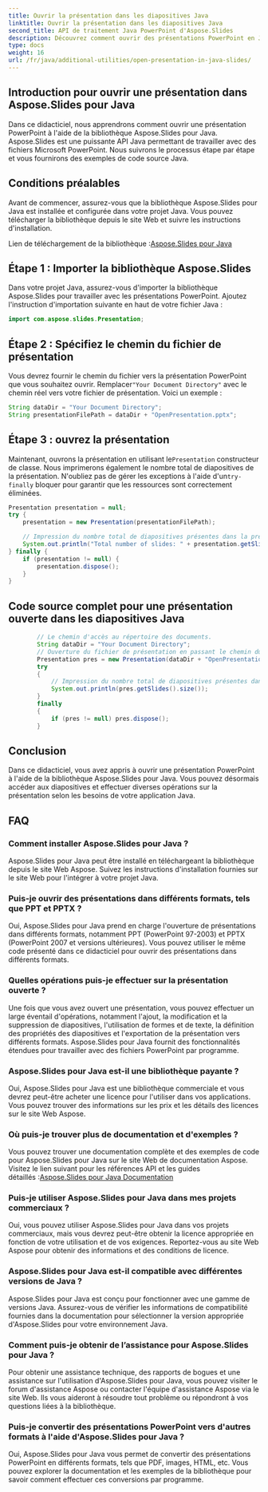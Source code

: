 ```yaml
---
title: Ouvrir la présentation dans les diapositives Java
linktitle: Ouvrir la présentation dans les diapositives Java
second_title: API de traitement Java PowerPoint d'Aspose.Slides
description: Découvrez comment ouvrir des présentations PowerPoint en Java à l'aide d'Aspose.Slides pour Java. Guide étape par étape avec des exemples de code source pour une gestion efficace des présentations.
type: docs
weight: 16
url: /fr/java/additional-utilities/open-presentation-in-java-slides/
---
```


## Introduction pour ouvrir une présentation dans Aspose.Slides pour Java

Dans ce didacticiel, nous apprendrons comment ouvrir une présentation PowerPoint à l'aide de la bibliothèque Aspose.Slides pour Java. Aspose.Slides est une puissante API Java permettant de travailler avec des fichiers Microsoft PowerPoint. Nous suivrons le processus étape par étape et vous fournirons des exemples de code source Java.

## Conditions préalables

Avant de commencer, assurez-vous que la bibliothèque Aspose.Slides pour Java est installée et configurée dans votre projet Java. Vous pouvez télécharger la bibliothèque depuis le site Web et suivre les instructions d'installation.

 Lien de téléchargement de la bibliothèque :[Aspose.Slides pour Java](https://releases.aspose.com/slides/java/)

## Étape 1 : Importer la bibliothèque Aspose.Slides

Dans votre projet Java, assurez-vous d'importer la bibliothèque Aspose.Slides pour travailler avec les présentations PowerPoint. Ajoutez l'instruction d'importation suivante en haut de votre fichier Java :

```java
import com.aspose.slides.Presentation;
```

## Étape 2 : Spécifiez le chemin du fichier de présentation

 Vous devrez fournir le chemin du fichier vers la présentation PowerPoint que vous souhaitez ouvrir. Remplacer`"Your Document Directory"` avec le chemin réel vers votre fichier de présentation. Voici un exemple :

```java
String dataDir = "Your Document Directory";
String presentationFilePath = dataDir + "OpenPresentation.pptx";
```

## Étape 3 : ouvrez la présentation

 Maintenant, ouvrons la présentation en utilisant le`Presentation` constructeur de classe. Nous imprimerons également le nombre total de diapositives de la présentation. N'oubliez pas de gérer les exceptions à l'aide d'un`try-finally` bloquer pour garantir que les ressources sont correctement éliminées.

```java
Presentation presentation = null;
try {
    presentation = new Presentation(presentationFilePath);

    // Impression du nombre total de diapositives présentes dans la présentation
    System.out.println("Total number of slides: " + presentation.getSlides().size());
} finally {
    if (presentation != null) {
        presentation.dispose();
    }
}
```

## Code source complet pour une présentation ouverte dans les diapositives Java

```java
        // Le chemin d'accès au répertoire des documents.
        String dataDir = "Your Document Directory";
        // Ouverture du fichier de présentation en passant le chemin du fichier au constructeur de la classe Présentation
        Presentation pres = new Presentation(dataDir + "OpenPresentation.pptx");
        try
        {
            // Impression du nombre total de diapositives présentes dans la présentation
            System.out.println(pres.getSlides().size());
        }
        finally
        {
            if (pres != null) pres.dispose();
        }
```

## Conclusion

Dans ce didacticiel, vous avez appris à ouvrir une présentation PowerPoint à l'aide de la bibliothèque Aspose.Slides pour Java. Vous pouvez désormais accéder aux diapositives et effectuer diverses opérations sur la présentation selon les besoins de votre application Java.

## FAQ

### Comment installer Aspose.Slides pour Java ?

Aspose.Slides pour Java peut être installé en téléchargeant la bibliothèque depuis le site Web Aspose. Suivez les instructions d'installation fournies sur le site Web pour l'intégrer à votre projet Java.

### Puis-je ouvrir des présentations dans différents formats, tels que PPT et PPTX ?

Oui, Aspose.Slides pour Java prend en charge l'ouverture de présentations dans différents formats, notamment PPT (PowerPoint 97-2003) et PPTX (PowerPoint 2007 et versions ultérieures). Vous pouvez utiliser le même code présenté dans ce didacticiel pour ouvrir des présentations dans différents formats.

### Quelles opérations puis-je effectuer sur la présentation ouverte ?

Une fois que vous avez ouvert une présentation, vous pouvez effectuer un large éventail d'opérations, notamment l'ajout, la modification et la suppression de diapositives, l'utilisation de formes et de texte, la définition des propriétés des diapositives et l'exportation de la présentation vers différents formats. Aspose.Slides pour Java fournit des fonctionnalités étendues pour travailler avec des fichiers PowerPoint par programme.

### Aspose.Slides pour Java est-il une bibliothèque payante ?

Oui, Aspose.Slides pour Java est une bibliothèque commerciale et vous devrez peut-être acheter une licence pour l'utiliser dans vos applications. Vous pouvez trouver des informations sur les prix et les détails des licences sur le site Web Aspose.

### Où puis-je trouver plus de documentation et d'exemples ?

 Vous pouvez trouver une documentation complète et des exemples de code pour Aspose.Slides pour Java sur le site Web de documentation Aspose. Visitez le lien suivant pour les références API et les guides détaillés :[Aspose.Slides pour Java Documentation](https://reference.aspose.com/slides/java/)

### Puis-je utiliser Aspose.Slides pour Java dans mes projets commerciaux ?

Oui, vous pouvez utiliser Aspose.Slides pour Java dans vos projets commerciaux, mais vous devrez peut-être obtenir la licence appropriée en fonction de votre utilisation et de vos exigences. Reportez-vous au site Web Aspose pour obtenir des informations et des conditions de licence.

### Aspose.Slides pour Java est-il compatible avec différentes versions de Java ?

Aspose.Slides pour Java est conçu pour fonctionner avec une gamme de versions Java. Assurez-vous de vérifier les informations de compatibilité fournies dans la documentation pour sélectionner la version appropriée d'Aspose.Slides pour votre environnement Java.

### Comment puis-je obtenir de l’assistance pour Aspose.Slides pour Java ?

Pour obtenir une assistance technique, des rapports de bogues et une assistance sur l'utilisation d'Aspose.Slides pour Java, vous pouvez visiter le forum d'assistance Aspose ou contacter l'équipe d'assistance Aspose via le site Web. Ils vous aideront à résoudre tout problème ou répondront à vos questions liées à la bibliothèque.

### Puis-je convertir des présentations PowerPoint vers d'autres formats à l'aide d'Aspose.Slides pour Java ?

Oui, Aspose.Slides pour Java vous permet de convertir des présentations PowerPoint en différents formats, tels que PDF, images, HTML, etc. Vous pouvez explorer la documentation et les exemples de la bibliothèque pour savoir comment effectuer ces conversions par programme.